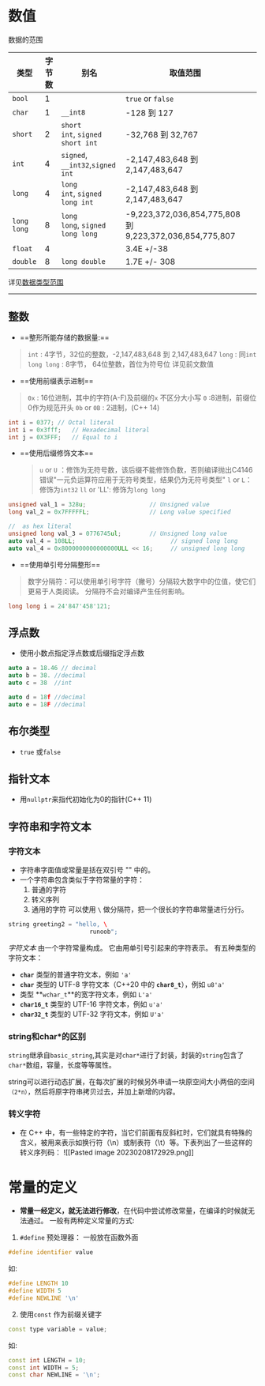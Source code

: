 
# 数值

数据的范围

| 类型        | 字节数 | 别名                             | 取值范围                                                |     |
| ----------- | ------ | -------------------------------- | ------------------------------------------------------- | --- |
| `bool`      | 1      |                                  | `true` or `false`                                       |     |
| `char`      | 1      | `__int8`                         | -128 到 127                                             |     |
| `short`     | 2      | `short int`, `signed short int`  | -32,768 到 32,767                                       |     |
| `int`       | 4      | `signed`, `__int32`,`signed int` | -2,147,483,648 到 2,147,483,647                         |     |
| `long`      | 4      | `long int`, `signed long int`    | -2,147,483,648 到 2,147,483,647                         |     |
| `long long` | 8      | `long long`, `signed long long`  | -9,223,372,036,854,775,808 到 9,223,372,036,854,775,807 |     |
| `float`     | 4      |                                  | 3.4E +/-38                                              |     |
| `double`            |8        |        `long double`                          |       1.7E +/- 308                                                  |     |

详见[数据类型范围](https://learn.microsoft.com/zh-cn/cpp/cpp/data-type-ranges?view=msvc-170)

---

## 整数

- ==整形所能存储的数据量:==
>   `int` : 4字节，32位的整数，-2,147,483,648 到 2,147,483,647
>   `long` :  同`int`
>   `long long`  : 8字节， 64位整数，首位为符号位
>   详见前文数值

- ==使用前缀表示进制==
>   `0x` : 16位进制，其中的字符(A-F)及前缀的`x` 不区分大小写
>   `0` :8进制，前缀位0作为规范开头
>   `0b` or `0B` : 2进制，(C++ 14)
```cpp
int i = 0377; // Octal literal 
int i = 0x3fff;   // Hexadecimal literal
int j = 0X3FFF;   // Equal to i
```

- ==使用后缀修饰文本==
  > `u` or `U` ：修饰为无符号数，该后缀不能修饰负数，否则编译抛出C4146错误"一元负运算符应用于无符号类型，结果仍为无符号类型"
  > `l` or `L`：修饰为`int32`
  > `ll` or 'LL': 修饰为`long long`

```cpp
unsigned val_1 = 328u;                  // Unsigned value
long val_2 = 0x7FFFFFL;                 // Long value specified

//  as hex literal
unsigned long val_3 = 0776745ul;        // Unsigned long value
auto val_4 = 108LL;                           // signed long long
auto val_4 = 0x8000000000000000ULL << 16;     // unsigned long long
```

- ==使用单引号分隔整形==
> 数字分隔符：可以使用单引号字符（撇号）分隔较大数字中的位值，使它们更易于人类阅读。 分隔符不会对编译产生任何影响。

```cpp
long long i = 24'847'458'121;
```

## 浮点数

- 使用小数点指定浮点数或后缀指定浮点数
```cpp
auto a = 18.46 // decimal
auto b = 38. //decimal
auto c = 38  //int

auto d = 18f //decimal
auto e = 18F //decimal
```


## 布尔类型

- `true` 或`false`

## 指针文本

- 用`nullptr`来指代初始化为0的指针(C++ 11)

## 字符串和字符文本

### 字符文本

- 字符串字面值或常量是括在双引号 "" 中的。
- 一个字符串包含类似于字符常量的字符：
  1. 普通的字符
  2. 转义序列
  3. 通用的字符
可以使用 `\` 做分隔符，把一个很长的字符串常量进行分行。

```cpp
string greeting2 = "hello, \  
                       runoob";
```

_字符文本_ 由一个字符常量构成。 它由用单引号引起来的字符表示。 有五种类型的字符文本：

-   **`char`** 类型的普通字符文本，例如 `'a'`
-   **`char`** 类型的 UTF-8 字符文本（C++20 中的 **`char8_t`**），例如 `u8'a'`
-   类型 **`wchar_t`**的宽字符文本，例如 `L'a'`
-   **`char16_t`** 类型的 UTF-16 字符文本，例如 `u'a'`
-   **`char32_t`** 类型的 UTF-32 字符文本，例如 `U'a'`


### string和char*的区别

`string`继承自`basic_string`,其实是对`char*`进行了封装，封装的`string`包含了`char*`数组，容量，长度等等属性。

string可以进行动态扩展，在每次扩展的时候另外申请一块原空间大小两倍的空间`（2*n）`，然后将原字符串拷贝过去，并加上新增的内容。


### 转义字符

- 在 C++ 中，有一些特定的字符，当它们前面有反斜杠时，它们就具有特殊的含义，被用来表示如换行符（\n）或制表符（\t）等。下表列出了一些这样的转义序列码：
![[Pasted image 20230208172929.png]]


# 常量的定义

- **常量一经定义，就无法进行修改**，在代码中尝试修改常量，在编译的时候就无法通过。
一般有两种定义常量的方式:

1. `#define` 预处理器：
  一般放在函数外面
```cpp
#define identifier value
```
如:
```cpp
#define LENGTH 10 
#define WIDTH 5 
#define NEWLINE '\n'
```

2. 使用`const` 作为前缀关键字
```cpp
const type variable = value;
```
如:
```cpp
const int LENGTH = 10; 
const int WIDTH = 5; 
const char NEWLINE = '\n';
```

